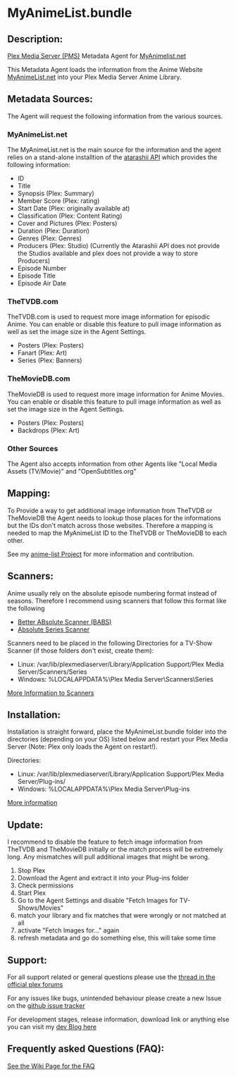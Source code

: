 MyAnimeList.bundle
==================

## Description:
[Plex Media Server (PMS)](https://www.plex.tv/) Metadata Agent for [MyAnimelist.net](https://myanimelist.net/)

This Metadata Agent loads the information from the Anime Website [MyAnimeList.net](https://myanimelist.net/) into your Plex Media Server Anime Library.

## Metadata Sources:
The Agent will request the following information from the various sources.

### MyAnimeList.net
The MyAnimeList.net is the main source for the information and the agent relies on a stand-alone installtion of the [atarashii API](https://bitbucket.org/animeneko/atarashii-api) which provides the following information:

* ID
* Title
* Synopsis (Plex: Summary)
* Member Score (Plex: rating)
* Start Date (Plex: originally available at)
* Classification (Plex: Content Rating)
* Cover and Pictures (Plex: Posters)
* Duration (Plex: Duration)
* Genres (Plex: Genres)
* Producers (Plex: Studio) (Currently the Atarashii API does not provide the Studios available and plex does not provide a way to store Producers)
* Episode Number
* Episode Title
* Episode Air Date

### TheTVDB.com
TheTVDB.com is used to request more image information for episodic Anime. You can enable or disable this feature to pull image information as well as set the image size in the Agent Settings.

* Posters (Plex: Posters)
* Fanart (Plex: Art)
* Series (Plex: Banners)

### TheMovieDB.com
TheMovieDB is used to request more image information for Anime Movies. You can enable or disable this feature to pull image information as well as set the image size in the Agent Settings.

* Posters (Plex: Posters)
* Backdrops (Plex: Art)

### Other Sources
The Agent also accepts information from other Agents like "Local Media Assets (TV/Movie)" and "OpenSubtitles.org"

## Mapping:
To Provide a way to get additional image information from TheTVDB or TheMovieDB the Agent needs to lookup those places for the informations but the IDs don't match across those websites. Therefore a mapping is needed to map the MyAnimeList ID to the TheTVDB or TheMovieDB to each other.

See my [anime-list Project](https://github.com/Fribb/anime-lists) for more information and contribution. 

## Scanners:
Anime usually rely on the absolute episode numbering format instead of seasons. Therefore I recommend using scanners that follow this format like the following

* [Better ABsolute Scanner (BABS)](https://forums.plex.tv/discussion/31081/better-absolute-scanner-babs/p1)
* [Absolute Series Scanner](https://github.com/ZeroQI/Absolute-Series-Scanner)

Scanners need to be placed in the following Directories for a TV-Show Scanner (if those folders don't exist, create them):

* Linux: /var/lib/plexmediaserver/Library/Application Support/Plex Media Server/Scanners/Series
* Windows: %LOCALAPPDATA%\Plex Media Server\Scanners\Series

[More Information to Scanners](https://support.plex.tv/articles/200241548-scanners/)

## Installation:
Installation is straight forward, place the MyAnimeList.bundle folder into the directories (depending on your OS) listed below and restart your Plex Media Server (Note: Plex only loads the Agent on restart!).  

Directories:
* Linux: /var/lib/plexmediaserver/Library/Application Support/Plex Media Server/Plug-ins/
* Windows: %LOCALAPPDATA%\Plex Media Server\Plug-ins

[More information](https://support.plex.tv/articles/201106098-how-do-i-find-the-plug-ins-folder/)

## Update:
I recommend to disable the feature to fetch image information from TheTVDB and TheMovieDB initially or the match process will be extremely long. Any mismatches will pull additional images that might be wrong.

1. Stop Plex 
2. Download the Agent and extract it into your Plug-ins folder
3. Check permissions
4. Start Plex
5. Go to the Agent Settings and disable "Fetch Images for TV-Shows/Movies"
6. match your library and fix matches that were wrongly or not matched at all
7. activate "Fetch Images for..." again
8. refresh metadata and go do something else, this will take some time

## Support:

For all support related or general questions please use the [thread in the official plex forums](https://forums.plex.tv/discussion/105054/release-myanimelist-net-metadata-agent/p1)

For any issues like bugs, unintended behaviour please create a new Issue on the [github issue tracker](https://github.com/Fribb/MyAnimeList.bundle/issues)

For development stages, release information, download link or anything else you can visit my [dev Blog here](https://coding.fribbtastic.net/projects/myanimelistagent/)


## Frequently asked Questions (FAQ):

[See the Wiki Page for the FAQ](https://github.com/Fribb/MyAnimeList.bundle/wiki/Frequently-Asked-Questions)